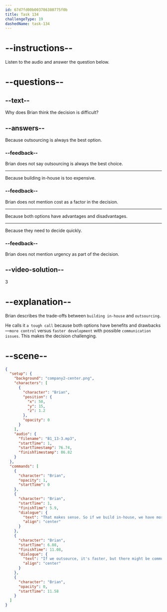 ```yaml
---
id: 67d7fd00b003786380775f0b
title: Task 134
challengeType: 19
dashedName: task-134
---
```


<!-- (Audio) Brian: That makes sense. So, if we build in-house, we have more control, but it could take longer. If we outsource, it's faster, but there might be communication issues. It's a tough call. -->

# --instructions--

Listen to the audio and answer the question below.

# --questions--

## --text--

Why does Brian think the decision is difficult?  

## --answers--

Because outsourcing is always the best option.  

### --feedback--  

Brian does not say outsourcing is always the best choice.

---  

Because building in-house is too expensive.  

### --feedback--  

Brian does not mention cost as a factor in the decision.  

---  

Because both options have advantages and disadvantages.  

---  

Because they need to decide quickly.  

### --feedback--  

Brian does not mention urgency as part of the decision.  

## --video-solution--

3  

# --explanation--  

Brian describes the trade-offs between `building in-house` and `outsourcing`.

He calls it `a tough call` because both options have benefits and drawbacks—`more control` versus `faster development` with possible `communication issues`. This makes the decision challenging.  

# --scene--

```json
{
  "setup": {
    "background": "company2-center.png",
    "characters": [
      {
        "character": "Brian",
        "position": {
          "x": 50,
          "y": 15,
          "z": 1.2
        },
        "opacity": 0
      }
    ],
    "audio": {
      "filename": "B1_13-3.mp3",
      "startTime": 1,
      "startTimestamp": 76.74,
      "finishTimestamp": 86.82
    }
  },
  "commands": [
    {
      "character": "Brian",
      "opacity": 1,
      "startTime": 0
    },
    {
      "character": "Brian",
      "startTime": 1,
      "finishTime": 5.9,
      "dialogue": {
        "text": "That makes sense. So if we build in-house, we have more control, but it could take longer.",
        "align": "center"
      }
    },
    {
      "character": "Brian",
      "startTime": 6.08,
      "finishTime": 11.08,
      "dialogue": {
        "text": "If we outsource, it's faster, but there might be communication issues. It's a tough call.",
        "align": "center"
      }
    },
    {
      "character": "Brian",
      "opacity": 0,
      "startTime": 11.58
    }
  ]
}
```
